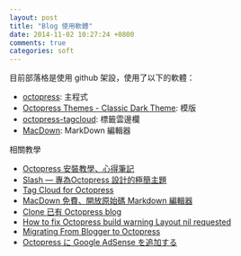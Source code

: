 ```yaml
---
layout: post
title: "Blog 使用軟體"
date: 2014-11-02 10:27:24 +0800
comments: true
categories: soft
---
```


目前部落格是使用 github 架設，使用了以下的軟體：

* [octopress](http://octopress.org): 主程式
* [Octopress Themes - Classic Dark Theme](https://github.com/octothemes/classic-dark): 模版
* [octopress-tagcloud](https://github.com/tokkonopapa/octopress-tagcloud): 標籤雲邊欄
* [MacDown](http://macdown.uranusjr.com): MarkDown 編輯器

相關教學

* [Octopress 安裝教學、心得筆記 ](http://wwssllabcd.github.io/blog/2012/08/01/how-to-install-octopress-on-window/)
* [Slash — 專為Octopress 設計的極簡主題](http://tommy351.github.io/Octopress-Theme-Slash/index_tw.html)
* [Tag Cloud for Octopress](http://neohsu.github.io/blog/2012/06/27/tag-cloud-for-octopress/)
* [MacDown 免費、開放原始碼 Markdown 編輯器](http://free.com.tw/macdown-editor/)
* [Clone 已有 Octopress blog](http://www.cjwind.idv.tw/set-up-existing-octopress-blog/)
* [How to fix Octopress build warning Layout nil requested](http://www.bravo-kernel.com/2014/08/how-to-fix-octopress-build-warning-layout-nil-requested/)
* [Migrating From Blogger to Octopress](http://approache.com/blog/migrating-from-blogger-to-octopress/)	
* [Octopress に Google AdSense を追加する](http://daisukekobayashi.com/blog/add-google-adsense-to-octopress/)
